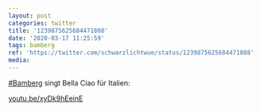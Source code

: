 ```yaml
---
layout: post
categories: twitter
title: '1239875625684471808'
date: '2020-03-17 11:25:59'
tags: bamberg
ref: 'https://twitter.com/schwarzlichtwue/status/1239875625684471808'
media:
---
```

[#Bamberg](/t/bamberg) singt Bella Ciao für Italien:

[youtu.be/xyDk9hEeinE](https://youtu.be/xyDk9hEeinE) 

